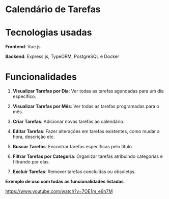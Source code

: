 # Calendário de Tarefas

# Tecnologias usadas

**Frontend**: Vue.js

**Backend**: Express.js, TypeORM, PostgreSQL e Docker

# Funcionalidades

1. **Visualizar Tarefas por Dia**: Ver todas as tarefas agendadas para um dia específico.

2. **Visualizar Tarefas por Mês**: Ver todas as tarefas programadas para o mês.

3. **Criar Tarefas**: Adicionar novas tarefas ao calendário.

4. **Editar Tarefas**: Fazer alterações em tarefas existentes, como mudar a hora, descrição etc.

5. **Buscar Tarefas**: Encontrar tarefas específicas pelo título.

6. **Filtrar Tarefas por Categoria**: Organizar tarefas atribuindo categorias e filtrando por elas.

7. **Excluir Tarefas**: Remover tarefas concluídas ou obsoletas.

**Exemplo de uso com todas as funcionalidades listadas**

https://www.youtube.com/watch?v=7OE1m_e6h7M
